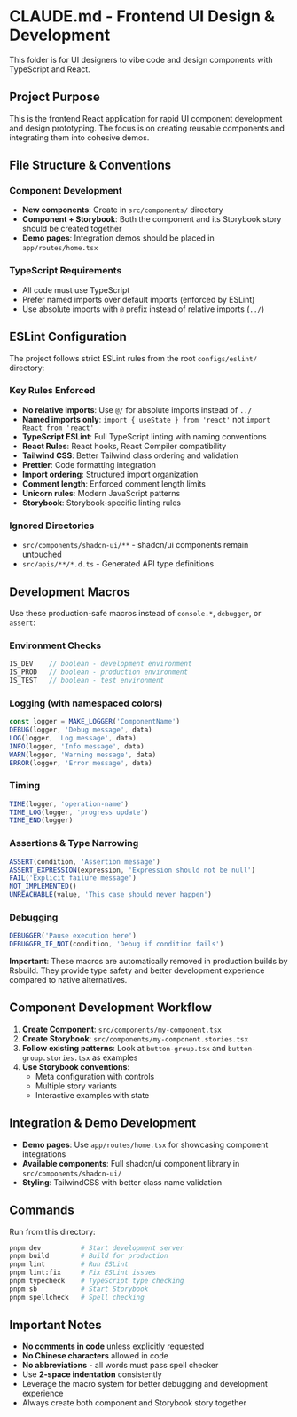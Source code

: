 # CLAUDE.md - Frontend UI Design & Development

This folder is for UI designers to vibe code and design components with TypeScript and React.

## Project Purpose

This is the frontend React application for rapid UI component development and design prototyping. The focus is on creating reusable components and integrating them into cohesive demos.

## File Structure & Conventions

### Component Development
- **New components**: Create in `src/components/` directory
- **Component + Storybook**: Both the component and its Storybook story should be created together
- **Demo pages**: Integration demos should be placed in `app/routes/home.tsx`

### TypeScript Requirements
- All code must use TypeScript
- Prefer named imports over default imports (enforced by ESLint)
- Use absolute imports with `@` prefix instead of relative imports (`../`)

## ESLint Configuration

The project follows strict ESLint rules from the root `configs/eslint/` directory:

### Key Rules Enforced
- **No relative imports**: Use `@/` for absolute imports instead of `../`
- **Named imports only**: `import { useState } from 'react'` not `import React from 'react'`
- **TypeScript ESLint**: Full TypeScript linting with naming conventions
- **React Rules**: React hooks, React Compiler compatibility
- **Tailwind CSS**: Better Tailwind class ordering and validation
- **Prettier**: Code formatting integration
- **Import ordering**: Structured import organization
- **Comment length**: Enforced comment length limits
- **Unicorn rules**: Modern JavaScript patterns
- **Storybook**: Storybook-specific linting rules

### Ignored Directories
- `src/components/shadcn-ui/**` - shadcn/ui components remain untouched
- `src/apis/**/*.d.ts` - Generated API type definitions

## Development Macros

Use these production-safe macros instead of `console.*`, `debugger`, or `assert`:

### Environment Checks
```typescript
IS_DEV    // boolean - development environment
IS_PROD   // boolean - production environment  
IS_TEST   // boolean - test environment
```

### Logging (with namespaced colors)
```typescript
const logger = MAKE_LOGGER('ComponentName')
DEBUG(logger, 'Debug message', data)
LOG(logger, 'Log message', data)
INFO(logger, 'Info message', data)
WARN(logger, 'Warning message', data)
ERROR(logger, 'Error message', data)
```

### Timing
```typescript
TIME(logger, 'operation-name')
TIME_LOG(logger, 'progress update')
TIME_END(logger)
```

### Assertions & Type Narrowing
```typescript
ASSERT(condition, 'Assertion message')
ASSERT_EXPRESSION(expression, 'Expression should not be null')
FAIL('Explicit failure message')
NOT_IMPLEMENTED()
UNREACHABLE(value, 'This case should never happen')
```

### Debugging
```typescript
DEBUGGER('Pause execution here')
DEBUGGER_IF_NOT(condition, 'Debug if condition fails')
```

**Important**: These macros are automatically removed in production builds by Rsbuild. They provide type safety and better development experience compared to native alternatives.

## Component Development Workflow

1. **Create Component**: `src/components/my-component.tsx`
2. **Create Storybook**: `src/components/my-component.stories.tsx`
3. **Follow existing patterns**: Look at `button-group.tsx` and `button-group.stories.tsx` as examples
4. **Use Storybook conventions**: 
   - Meta configuration with controls
   - Multiple story variants
   - Interactive examples with state

## Integration & Demo Development

- **Demo pages**: Use `app/routes/home.tsx` for showcasing component integrations
- **Available components**: Full shadcn/ui component library in `src/components/shadcn-ui/`
- **Styling**: TailwindCSS with better class name validation

## Commands

Run from this directory:
```bash
pnpm dev          # Start development server
pnpm build        # Build for production
pnpm lint         # Run ESLint
pnpm lint:fix     # Fix ESLint issues
pnpm typecheck    # TypeScript type checking
pnpm sb           # Start Storybook
pnpm spellcheck   # Spell checking
```

## Important Notes

- **No comments in code** unless explicitly requested
- **No Chinese characters** allowed in code
- **No abbreviations** - all words must pass spell checker
- Use **2-space indentation** consistently
- Leverage the macro system for better debugging and development experience
- Always create both component and Storybook story together